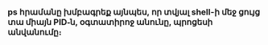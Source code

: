 ### ps հրամանը խմբագրեք այնպես, որ տվյալ shell-ի մեջ ցույց տա միայն PID֊ն, օգտատիրոջ անունը, պրոցեսի անվանումը։

